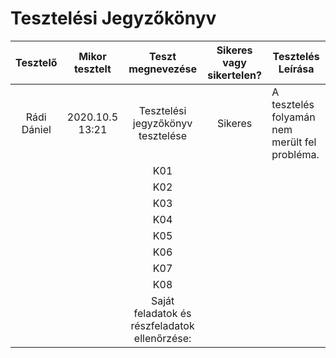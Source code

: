 # Tesztelési Jegyzőkönyv

| Tesztelő | Mikor tesztelt | Teszt megnevezése | Sikeres vagy sikertelen? | Tesztelés Leírása |
|:-:|:-:|:-:|:-:|-|
| Rádi Dániel | 2020.10.5 13:21 | Tesztelési jegyzőkönyv tesztelése | Sikeres | A tesztelés folyamán nem merült fel probléma. |
|||K01|||
|||K02|||
|||K03|||
|||K04|||
|||K05|||
|||K06|||
|||K07|||
|||K08|||
|||Saját feladatok és részfeladatok ellenőrzése:|||